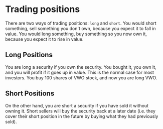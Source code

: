 # Trading positions
There are two ways of trading positions: `long` and `short`.  You would short something, sell something you don't own, because you expect it to fall in value.  You would long something, buy something so you now own it, because you expect it to rise in value.

## Long Positions
You are long a security if you own the security. You bought it, you own it, and you will profit if it goes up in value. This is the normal case for most investors. You buy 100 shares of VWO stock, and now you are long VWO.

## Short Positions
On the other hand, you are short a security if you have sold it without owning it. Short sellers will buy the security back at a later date (i.e. they cover their short position in the future by buying what they had previously sold).
